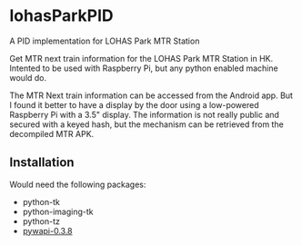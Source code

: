 # lohasParkPID
A PID implementation for LOHAS Park MTR Station

Get MTR next train information for the LOHAS Park MTR Station in HK.  Intented to be used with Raspberry Pi, but any python enabled machine would do.

The MTR Next train information can be accessed from the Android app.  But I found it better to have a display by the door using a low-powered Raspberry Pi with a 3.5" display.  The information is not really public and secured with a keyed hash, but the mechanism can be retrieved from the decompiled MTR APK.

## Installation

Would need the following packages:
* python-tk
* python-imaging-tk
* python-tz
* [pywapi-0.3.8](https://github.com/kapt/pywapi)

